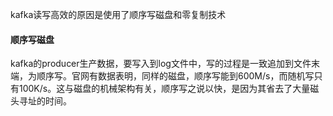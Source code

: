 kafka读写高效的原因是使用了顺序写磁盘和零复制技术

#### 顺序写磁盘
kafka的producer生产数据，要写入到log文件中，写的过程是一致追加到文件末端，为顺序写。官网有数据表明，同样的磁盘，顺序写能到600M/s，而随机写只有100K/s。这与磁盘的机械架构有关，顺序写之说以快，是因为其省去了大量磁头寻址的时间。
